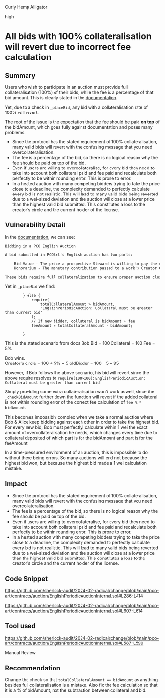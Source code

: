 Curly Hemp Alligator

high

# All bids with 100% collateralisation will revert due to incorrect fee calculation

## Summary

Users who wish to participate in an auction must provide full collateralisation (100%) of their bids, while the fee is a percentage of that bid amount. This is clearly stated in the [documentation](https://pco-art-docs.vercel.app/stewards/bidding-in-auction-pitches). 

Yet, due to a check in `_placeBid`, any bid with a collateralisation rate of 100% will revert. 

The root of the issue is the expectation that the fee should be paid **on top** of the bidAmount, which goes fully against documentation and poses many problems. 

- Since the protocol has the stated requirement of 100% collateralisation, many valid bids will revert with the confusing message that you need overcollateralisation.
- The fee is a percentage of the bid, so there is no logical reason why the fee should be paid on top of the bid. 
- Even if users are willing to overcollateralise, for every bid they need to take into account both collateral paid and fee paid and recalculate both perfectly to be within rounding error. This is prone to error.
- In a heated auction with many competing bidders trying to take the price close to a deadline, the complexity demanded to perfectly calculate every bid is not realistic. This will lead to many valid bids being reverted due to a wei-sized deviation and the auction will close at a lower price than the highest valid bid submitted. This constitutes a loss to the creator's circle and the current holder of the license.   



## Vulnerability Detail

In the [documentation](https://pco-art-docs.vercel.app/stewards/bidding-in-auction-pitches), we can see:

```diff
Bidding in a PCO English Auction

A bid submitted in PCOArt's English auction has two parts:

    Bid Value - The price a prospective Steward is willing to pay the current Steward to assume control of the license (or in the case of a current Steward's bid, the payment value they'd be willing to forgo to retain control)
    Honorarium - The monetary contribution passed to a work's Creator Circle based on a percentage of their Bid Value

These bids require full collateralization to ensure proper auction closing and funds distribution.
```

Yet in `_placeBid` we find:   

```solidity
        } else {
            require(
                totalCollateralAmount > bidAmount,
                'EnglishPeriodicAuction: Collateral must be greater than current bid'
            );
            // If new bidder, collateral is bidAmount + fee
            feeAmount = totalCollateralAmount - bidAmount;
 
        }
```
This is the stated scenario from docs
Bob Bid = 100
Collateral = 100
Fee = 5%

Bob wins.  
Creator's circle = 100 * 5% = 5
oldBidder = 100 - 5 = 95   

However, if Bob follows the above scenario, his bid will revert since the above require resolves to `require(100>100)`: `EnglishPeriodicAuction: Collateral must be greater than current bid`


Simply providing some extra collateralisation won't work aswell, since the `_checkBidAmount` further down the function will revert if the added collateral is not within rounding error of the correct fee calculation of `fee % * bidAmount`. 

This becomes impossibly complex when we take a normal auction where Bob & Alice keep bidding against each other in order to take the highest bid. For every new bid, Bob must perfectly! calculate within 1 wei the exact amount of overcollateralisation he needs, which changes every time due to collateral deposited of which part is for the bidAmount and part is for the feeAmount. 

In a time-pressured environment of an auction, this is impossible to do without there being errors. So many auctions will end not because the highest bid won, but because the highest bid made a 1 wei calculation mistake.   


## Impact

- Since the protocol has the stated requirement of 100% collateralisation, many valid bids will revert with the confusing message that you need overcollateralisation.
- The fee is a percentage of the bid, so there is no logical reason why the fee should be paid on top of the bid. 
- Even if users are willing to overcollateralise, for every bid they need to take into account both collateral paid and fee paid and recalculate both perfectly to be within rounding error. This is prone to error.
- In a heated auction with many competing bidders trying to take the price close to a deadline, the complexity demanded to perfectly calculate every bid is not realistic. This will lead to many valid bids being reverted due to a wei-sized deviation and the auction will close at a lower price than the highest valid bid submitted. This constitutes a loss to the creator's circle and the current holder of the license.   


## Code Snippet

https://github.com/sherlock-audit/2024-02-radicalxchange/blob/main/pco-art/contracts/auction/EnglishPeriodicAuctionInternal.sol#L286-L414

https://github.com/sherlock-audit/2024-02-radicalxchange/blob/main/pco-art/contracts/auction/EnglishPeriodicAuctionInternal.sol#L607-L614
## Tool used

https://github.com/sherlock-audit/2024-02-radicalxchange/blob/main/pco-art/contracts/auction/EnglishPeriodicAuctionInternal.sol#L587-L599

Manual Review

## Recommendation

Change the check so that `totalCollateralAmount == bidAmount` as anything besides full collateralisation is a mistake. Also fix the fee calculation so that it is a % of bidAmount, not the subtraction between collateral and bid. 